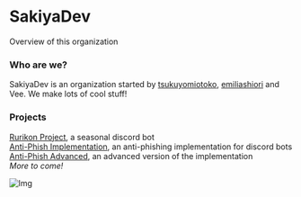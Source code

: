 # SakiyaDev
Overview of this organization


### Who are we?
SakiyaDev is an organization started by [tsukuyomiotoko](https://github.com/tsukuyomiotoko), [emiliashiori](https://github.com/emiliashiori) and Vee. We make lots of cool stuff!

### Projects
[Rurikon Project](https://github.com/SakiyaDev/rurikon-project), a seasonal discord bot <br>
[Anti-Phish Implementation](https://github.com/SakiyaDev/anti-phish-implementation), an anti-phishing implementation for discord bots <br>
[Anti-Phish Advanced](https://github.com/SakiyaDev/anti-phish-implementation), an advanced version of the implementation <br>
*More to come!*

![Img](https://i.imgur.com/6O3pJIm.gif)
